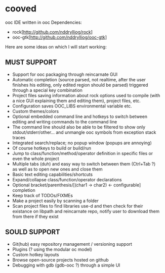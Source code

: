 cooved
======

ooc IDE written in ooc
Dependencies:
- rock[http://github.com/nddrylliog/rock]
- ooc-gtk[http://github.com/nddrylliog/ooc-gtk]

Here are some ideas on which I will start working:

MUST SUPPORT
------------

- Support for ooc packaging through reincarnate GUI
- Automatic completion (source parsed, not realtime, after the user finishes his editing, only edited region should be parsed) triggered through a special key combination
- Project files saving information about rock options used to compile (with a nice GUI explaining them and editing them), project files, etc.
- Configuration saves OOC_LIBS environmental variable etc.
- Custom themes/colors
- Optional embedded command line and hotkeys to switch between editing and writing commands to the command line
- The command line should also be able to be filtered to show only stdout/stderr/other... and unmangle ooc symbols from exception stack traces
- Integrated search/replace; no popup window (popups are annoying)
- Of course hotkeys to build or build/run
- Jump to class/function/method/operator definition in specific files or even the whole project
- Multiple tabs (duh) and easy way to switch between them (Ctrl+Tab ?) as well as to open new ones and close them
- Basic text editing capabilities/shortcuts
- Expand/collapse class/function/operator declarations
- Optional bracket/parenthesis/[(char1 -> char2) <- configurable] completion
- Keep track of TODOs/FIXMEs
- Make a project easily by scanning a folder
- Scan project files to find libraries use-d and then check for their existance on libpath and reincarnate repo, notify user to download them from there if they exist

SOULD SUPPORT
-------------

- Git(hub) easy repository management / versioning support
- Plugins (? using the modular oc model)
- Custom hotkey layouts
- Browse open-source projects hosted on github
- Debugging with gdb (gdb-ooc ?) through a simple UI
